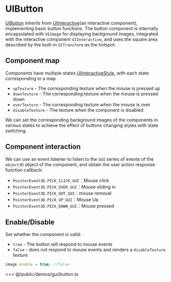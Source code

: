 # UIButton

[UIButton](/api/classes/UIButton.md) inherits from [UIInteractive](/api/classes/UIInteractive)(an interactive component), implementing basic button functions. The button component is internally encapsulated with `UIImage` for displaying background images, integrated with the interactive component `UIInteractive`, and uses the square area described by the built-in `UITransform` as the hotspot.

## Component map

Components have multiple states [UIInteractiveStyle](/api/enums/UIInteractiveStyle.md), with each state corresponding to a map
- `upTexture` - The corresponding texture when the mouse is pressed up
- `downTexture` - The corresponding texture when the mouse is pressed down
- `overTexture` - The corresponding texture when the mouse is over
- `disableTexture` - The texture when the component is disabled

We can set the corresponding background images of the components in various states to achieve the effect of buttons changing styles with state switching.

## Component interaction
We can use an event listener to listen to the `GUI` series of events of the `object3D` object of the component, and obtain the user action response function callback:

- `PointerEvent3D.PICK_CLICK_GUI`：Mouse click
- `PointerEvent3D.PICK_OVER_GUI`：Mouse sliding in
- `PointerEvent3D.PICK_OUT_GUI`：mouse removal
- `PointerEvent3D.PICK_UP_GUI`：Mouse Up
- `PointerEvent3D.PICK_DOWN_GUI`：Mouse pressed

## Enable/Disable
Set whether the component is valid:
- `true` - The button will respond to mouse events
- `false` - does not respond to mouse events and renders a `disableTexture` texture

```ts
image.enable = true; //false
```

<Demo :height="500" src="/demos/gui/button.ts"></Demo>

<<< @/public/demos/gui/button.ts